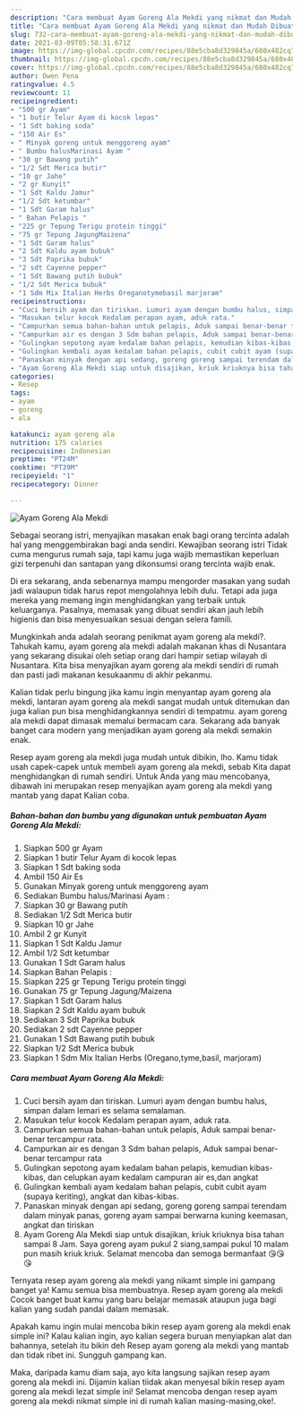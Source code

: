 ```yaml
---
description: "Cara membuat Ayam Goreng Ala Mekdi yang nikmat dan Mudah Dibuat"
title: "Cara membuat Ayam Goreng Ala Mekdi yang nikmat dan Mudah Dibuat"
slug: 732-cara-membuat-ayam-goreng-ala-mekdi-yang-nikmat-dan-mudah-dibuat
date: 2021-03-09T05:58:31.671Z
image: https://img-global.cpcdn.com/recipes/88e5cba8d329845a/680x482cq70/ayam-goreng-ala-mekdi-foto-resep-utama.jpg
thumbnail: https://img-global.cpcdn.com/recipes/88e5cba8d329845a/680x482cq70/ayam-goreng-ala-mekdi-foto-resep-utama.jpg
cover: https://img-global.cpcdn.com/recipes/88e5cba8d329845a/680x482cq70/ayam-goreng-ala-mekdi-foto-resep-utama.jpg
author: Owen Pena
ratingvalue: 4.5
reviewcount: 11
recipeingredient:
- "500 gr Ayam"
- "1 butir Telur Ayam di kocok lepas"
- "1 Sdt baking soda"
- "150 Air Es"
- " Minyak goreng untuk menggoreng ayam"
- " Bumbu halusMarinasi Ayam "
- "30 gr Bawang putih"
- "1/2 Sdt Merica butir"
- "10 gr Jahe"
- "2 gr Kunyit"
- "1 Sdt Kaldu Jamur"
- "1/2 Sdt ketumbar"
- "1 Sdt Garam halus"
- " Bahan Pelapis "
- "225 gr Tepung Terigu protein tinggi"
- "75 gr Tepung JagungMaizena"
- "1 Sdt Garam halus"
- "2 Sdt Kaldu ayam bubuk"
- "3 Sdt Paprika bubuk"
- "2 sdt Cayenne pepper"
- "1 Sdt Bawang putih bubuk"
- "1/2 Sdt Merica bubuk"
- "1 Sdm Mix Italian Herbs Oreganotymebasil marjoram"
recipeinstructions:
- "Cuci bersih ayam dan tiriskan. Lumuri ayam dengan bumbu halus, simpan dalam lemari es selama semalaman."
- "Masukan telur kocok Kedalam perapan ayam, aduk rata."
- "Campurkan semua bahan-bahan untuk pelapis, Aduk sampai benar-benar tercampur rata."
- "Campurkan air es dengan 3 Sdm bahan pelapis, Aduk sampai benar-benar tercampur rata"
- "Gulingkan sepotong ayam kedalam bahan pelapis, kemudian kibas-kibas, dan celupkan ayam kedalam campuran air es,dan angkat"
- "Gulingkan kembali ayam kedalam bahan pelapis, cubit cubit ayam (supaya keriting), angkat dan kibas-kibas."
- "Panaskan minyak dengan api sedang, goreng goreng sampai terendam dalam minyak panas, goreng ayam sampai berwarna kuning keemasan, angkat dan tiriskan"
- "Ayam Goreng Ala Mekdi siap untuk disajikan, kriuk kriuknya bisa tahan sampai 8 Jam. Saya goreng ayam pukul 2 siang,sampai pukul 10 malam pun masih kriuk kriuk. Selamat mencoba dan semoga bermanfaat 😘😘😘"
categories:
- Resep
tags:
- ayam
- goreng
- ala

katakunci: ayam goreng ala 
nutrition: 175 calories
recipecuisine: Indonesian
preptime: "PT24M"
cooktime: "PT39M"
recipeyield: "1"
recipecategory: Dinner

---
```



![Ayam Goreng Ala Mekdi](https://img-global.cpcdn.com/recipes/88e5cba8d329845a/680x482cq70/ayam-goreng-ala-mekdi-foto-resep-utama.jpg)

Sebagai seorang istri, menyajikan masakan enak bagi orang tercinta adalah hal yang menggembirakan bagi anda sendiri. Kewajiban seorang istri Tidak cuma mengurus rumah saja, tapi kamu juga wajib memastikan keperluan gizi terpenuhi dan santapan yang dikonsumsi orang tercinta wajib enak.

Di era  sekarang, anda sebenarnya mampu mengorder masakan yang sudah jadi walaupun tidak harus repot mengolahnya lebih dulu. Tetapi ada juga mereka yang memang ingin menghidangkan yang terbaik untuk keluarganya. Pasalnya, memasak yang dibuat sendiri akan jauh lebih higienis dan bisa menyesuaikan sesuai dengan selera famili. 



Mungkinkah anda adalah seorang penikmat ayam goreng ala mekdi?. Tahukah kamu, ayam goreng ala mekdi adalah makanan khas di Nusantara yang sekarang disukai oleh setiap orang dari hampir setiap wilayah di Nusantara. Kita bisa menyajikan ayam goreng ala mekdi sendiri di rumah dan pasti jadi makanan kesukaanmu di akhir pekanmu.

Kalian tidak perlu bingung jika kamu ingin menyantap ayam goreng ala mekdi, lantaran ayam goreng ala mekdi sangat mudah untuk ditemukan dan juga kalian pun bisa menghidangkannya sendiri di tempatmu. ayam goreng ala mekdi dapat dimasak memalui bermacam cara. Sekarang ada banyak banget cara modern yang menjadikan ayam goreng ala mekdi semakin enak.

Resep ayam goreng ala mekdi juga mudah untuk dibikin, lho. Kamu tidak usah capek-capek untuk membeli ayam goreng ala mekdi, sebab Kita dapat menghidangkan di rumah sendiri. Untuk Anda yang mau mencobanya, dibawah ini merupakan resep menyajikan ayam goreng ala mekdi yang mantab yang dapat Kalian coba.

<!--inarticleads1-->

##### Bahan-bahan dan bumbu yang digunakan untuk pembuatan Ayam Goreng Ala Mekdi:

1. Siapkan 500 gr Ayam
1. Siapkan 1 butir Telur Ayam di kocok lepas
1. Siapkan 1 Sdt baking soda
1. Ambil 150 Air Es
1. Gunakan  Minyak goreng untuk menggoreng ayam
1. Sediakan  Bumbu halus/Marinasi Ayam :
1. Siapkan 30 gr Bawang putih
1. Sediakan 1/2 Sdt Merica butir
1. Siapkan 10 gr Jahe
1. Ambil 2 gr Kunyit
1. Siapkan 1 Sdt Kaldu Jamur
1. Ambil 1/2 Sdt ketumbar
1. Gunakan 1 Sdt Garam halus
1. Siapkan  Bahan Pelapis :
1. Siapkan 225 gr Tepung Terigu protein tinggi
1. Gunakan 75 gr Tepung Jagung/Maizena
1. Siapkan 1 Sdt Garam halus
1. Siapkan 2 Sdt Kaldu ayam bubuk
1. Sediakan 3 Sdt Paprika bubuk
1. Sediakan 2 sdt Cayenne pepper
1. Gunakan 1 Sdt Bawang putih bubuk
1. Siapkan 1/2 Sdt Merica bubuk
1. Siapkan 1 Sdm Mix Italian Herbs (Oregano,tyme,basil, marjoram)




<!--inarticleads2-->

##### Cara membuat Ayam Goreng Ala Mekdi:

1. Cuci bersih ayam dan tiriskan. Lumuri ayam dengan bumbu halus, simpan dalam lemari es selama semalaman.
1. Masukan telur kocok Kedalam perapan ayam, aduk rata.
1. Campurkan semua bahan-bahan untuk pelapis, Aduk sampai benar-benar tercampur rata.
1. Campurkan air es dengan 3 Sdm bahan pelapis, Aduk sampai benar-benar tercampur rata
1. Gulingkan sepotong ayam kedalam bahan pelapis, kemudian kibas-kibas, dan celupkan ayam kedalam campuran air es,dan angkat
1. Gulingkan kembali ayam kedalam bahan pelapis, cubit cubit ayam (supaya keriting), angkat dan kibas-kibas.
1. Panaskan minyak dengan api sedang, goreng goreng sampai terendam dalam minyak panas, goreng ayam sampai berwarna kuning keemasan, angkat dan tiriskan
1. Ayam Goreng Ala Mekdi siap untuk disajikan, kriuk kriuknya bisa tahan sampai 8 Jam. Saya goreng ayam pukul 2 siang,sampai pukul 10 malam pun masih kriuk kriuk. Selamat mencoba dan semoga bermanfaat 😘😘😘




Ternyata resep ayam goreng ala mekdi yang nikamt simple ini gampang banget ya! Kamu semua bisa membuatnya. Resep ayam goreng ala mekdi Cocok banget buat kamu yang baru belajar memasak ataupun juga bagi kalian yang sudah pandai dalam memasak.

Apakah kamu ingin mulai mencoba bikin resep ayam goreng ala mekdi enak simple ini? Kalau kalian ingin, ayo kalian segera buruan menyiapkan alat dan bahannya, setelah itu bikin deh Resep ayam goreng ala mekdi yang mantab dan tidak ribet ini. Sungguh gampang kan. 

Maka, daripada kamu diam saja, ayo kita langsung sajikan resep ayam goreng ala mekdi ini. Dijamin kalian tiidak akan menyesal bikin resep ayam goreng ala mekdi lezat simple ini! Selamat mencoba dengan resep ayam goreng ala mekdi nikmat simple ini di rumah kalian masing-masing,oke!.

